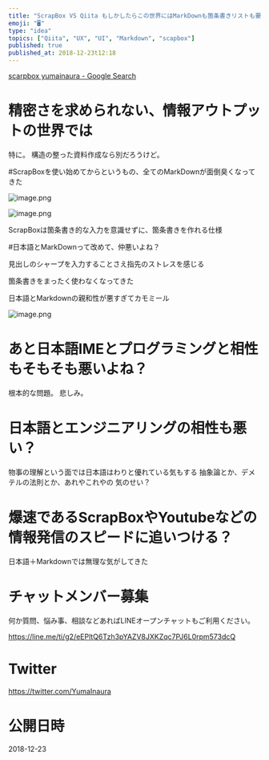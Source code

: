```yaml
---
title: "ScrapBox VS Qiita もしかしたらこの世界にはMarkDownも箇条書きリストも要らないのかもしれない"
emoji: "🖥"
type: "idea"
topics: ["Qiita", "UX", "UI", "Markdown", "scapbox"]
published: true
published_at: 2018-12-23t12:18
---
```


[scarpbox yumainaura - Google Search](https://www.google.co.jp/search?q=scarpbox+yumainaura&oq=scarpbox+yumainaura&aqs=chrome..69i57.2688j0j7&sourceid=chrome&ie=UTF-8)


# 精密さを求められない、情報アウトプットの世界では

特に。
構造の整った資料作成なら別だろうけど。

#ScrapBoxを使い始めてからというもの、全てのMarkDownが面倒臭くなってきた

![image.png](https://qiita-image-store.s3.amazonaws.com/0/89618/d137e133-f248-4021-9c8a-0ade0a5b6188.png)

![image.png](https://qiita-image-store.s3.amazonaws.com/0/89618/30c9b084-06d6-e345-1c67-1d0f1c71a3be.png)

ScrapBoxは箇条書き的な入力を意識せずに、箇条書きを作れる仕様


#日本語とMarkDownって改めて、仲悪いよね？

見出しのシャープを入力することさえ指先のストレスを感じる

箇条書きをまったく使わなくなってきた

日本語とMarkdownの親和性が悪すぎてカモミール

![image.png](https://qiita-image-store.s3.amazonaws.com/0/89618/c18706a1-9156-da7b-10fd-10486c9617b0.png)

# あと日本語IMEとプログラミングと相性もそもそも悪いよね？

根本的な問題。
悲しみ。

# 日本語とエンジニアリングの相性も悪い？

物事の理解という面では日本語はわりと優れている気もする
抽象論とか、デメテルの法則とか、あれやこれやの
気のせい？


# 爆速であるScrapBoxやYoutubeなどの情報発信のスピードに追いつける？

日本語＋Markdownでは無理な気がしてきた








<!-- Update From Qiita API -->

# チャットメンバー募集


何か質問、悩み事、相談などあればLINEオープンチャットもご利用ください。

https://line.me/ti/g2/eEPltQ6Tzh3pYAZV8JXKZqc7PJ6L0rpm573dcQ





# Twitter


https://twitter.com/YumaInaura


<!-- Update From Qiita API -->



# 公開日時

2018-12-23
